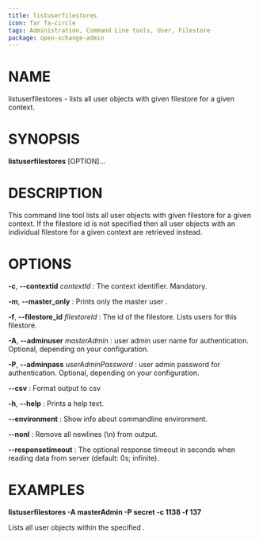 ```yaml
---
title: listuserfilestores
icon: far fa-circle
tags: Administration, Command Line tools, User, Filestore
package: open-xchange-admin
---
```


# NAME

listuserfilestores - lists all user objects with given filestore for a given context.

# SYNOPSIS

**listuserfilestores** [OPTION]...

# DESCRIPTION

This command line tool lists all user objects with given filestore for a given context. If the filestore id is not specified then all user objects with an individual filestore for a given context are retrieved instead.

# OPTIONS

**-c**, **--contextid** *contextId*
: The context identifier. Mandatory.

**-m**, **--master_only**
: Prints only the master user .

**-f**, **--filestore_id** *filestoreId*
: The id of the filestore. Lists users for this filestore.

**-A**, **--adminuser** *masterAdmin*
: user admin user name for authentication. Optional, depending on your configuration.

**-P**, **--adminpass** *userAdminPassword*
: user admin password for authentication. Optional, depending on your configuration.

**--csv**
: Format output to csv

**-h**, **--help**
: Prints a help text.

**--environment**
: Show info about commandline environment.

**--nonl**
: Remove all newlines (\\n) from output.

**--responsetimeout**
: The optional response timeout in seconds when reading data from server (default: 0s; infinite).

# EXAMPLES

**listuserfilestores -A masterAdmin -P secret -c 1138 -f 137**

Lists all user objects within the specified .


